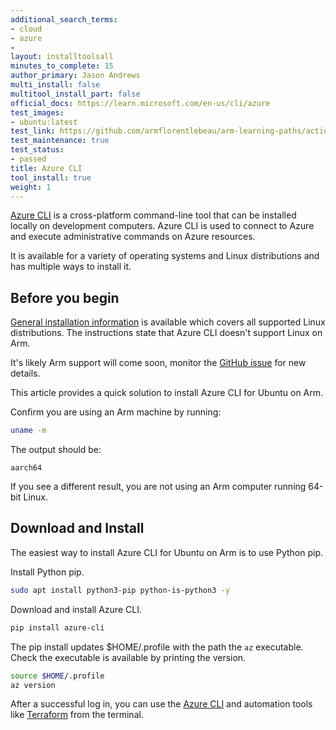 ```yaml
---
additional_search_terms:
- cloud
- azure
- 
layout: installtoolsall
minutes_to_complete: 15
author_primary: Jason Andrews
multi_install: false
multitool_install_part: false
official_docs: https://learn.microsoft.com/en-us/cli/azure
test_images:
- ubuntu:latest
test_link: https://github.com/armflorentlebeau/arm-learning-paths/actions/runs/4312122327
test_maintenance: true
test_status:
- passed
title: Azure CLI
tool_install: true
weight: 1
---
```


[Azure CLI](https://learn.microsoft.com/en-us/cli/azure/) is a cross-platform command-line tool that can be installed locally on development computers. Azure CLI is used to connect to Azure and execute administrative commands on Azure resources. 

It is available for a variety of operating systems and Linux distributions and has multiple ways to install it. 

## Before you begin

[General installation information](https://learn.microsoft.com/en-us/cli/azure/install-azure-cli-linux?pivots=apt) is available which covers all supported Linux distributions. The instructions state that Azure CLI doesn't support Linux on Arm. 

It's likely Arm support will come soon, monitor the [GitHub issue](https://github.com/Azure/azure-cli/issues/7368) for new details. 

This article provides a quick solution to install Azure CLI for Ubuntu on Arm.

Confirm you are using an Arm machine by running:

```bash
uname -m
```

The output should be:

```output
aarch64
```

If you see a different result, you are not using an Arm computer running 64-bit Linux.

## Download and Install

The easiest way to install Azure CLI for Ubuntu on Arm is to use Python pip. 

Install Python pip. 

```bash { target="ubuntu:latest" }
sudo apt install python3-pip python-is-python3 -y
```

Download and install Azure CLI.

```bash { target="ubuntu:latest" }
pip install azure-cli
```

The pip install updates $HOME/.profile with the path the `az` executable. Check the executable is available by printing the version.

```bash { target="ubuntu:latest" }
source $HOME/.profile
az version
```

After a successful log in, you can use the [Azure CLI](../azure-cli) and automation tools like [Terraform](../terraform) from the terminal.